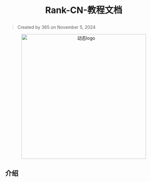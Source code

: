 # <p align="center">**Rank-CN-教程文档**</p>
> Created by 365 on November 5, 2024

<p align="center"><img src="Assets/1000160082_y5qs.gif" width="400" alt="动态logo"></img></p>

## 介绍
